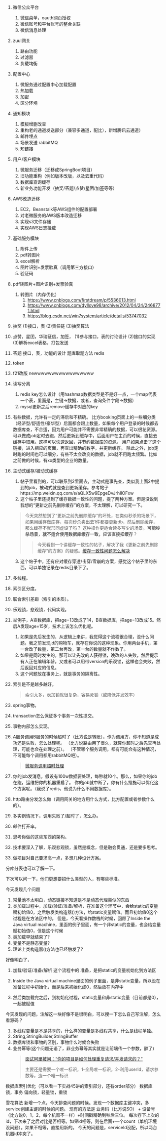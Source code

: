 1. 微信公众平台
    1. 微信菜单，oauth网页授权
    2. 微信账号和平台账号的整合关联
    3. 微信消息处理

2. zuul网关
    1. 路由功能
    2. 过滤器
    3. 负载均衡

3. 配置中心
    1. 微服务通过配置中心加载配置
    2. 热加载
    3. 加密
    4. 区分环境

4. 通知模块
    1. 模板增删改查
    2. 重构老的通道发送部分（兼容多通道，配比），新增腾讯云通道）
    3. 邮件埋点
    4. 场景发送 rabbitMQ
    5. 短链接

5. 用户/客户模块
    1. 微服务迁移（迁移成SpringBoot项目）
    2. 旧功能重构（例如版本改版，以及去重代码）
    3. 数据库查询缓存
    4. 新业务功能开发（抽奖/答题/点赞/星团/加签等等）

6. AWS改造迁移
    1. EC2，Beanstalk等AWS组件的配置部署
    2. 对老微服务的AWS版本改造迁移
    3. 实现s3文件存储
    4. 实现AWS日志挂载

7. 基础服务模块
    1. 附件上传
    2. pdf转图片
    3. excel解析
    4. 图片识别+发票验真（调用第三方接口）
    5. 验证码

13. pdf转图片+图片识别+发票验真
    1. 转图片（内存优化）
        1. https://www.cnblogs.com/firstdream/p/5536013.html
        2. https://www.cnblogs.com/dyllove98/archive/2012/04/24/2468771.html
        3. https://blog.csdn.net/win7system/article/details/53747032

1. 抽奖
(1)接口，表
(2)责任链
(3)抽奖算法

2. 点赞，星团，华瑞征信，加签，
(1)参与接口，表的讨论设计
(2)接口的实现
(3)解析excel表格，打包发送

3. 答题
接口，表，功能的设计
题库取题方法
redis

4. token

5. f21改版 newwwwwwwwwwwwwwwww
1. 读写分离
    1. redis key怎么设计（用hashmap数据类型是不是好一点，一个map代表一个表，里面是，主键->数据，或者，查询条件字段->数据）
    2. mysql更新之后remove缓存中对应的key
2. 有些数据，允许有一定的滞后和不精确。
比方booking页面上的一些细分类（经济型/舒适性/豪华型）后面都会跟上数量，如果每个用户登录的时候都去数据库查，不合适，因为用户可能并不需要非常精确的数据，可以很花资源。
可以做成job定时去跑，然后更新到缓存中，后面用户在主页的时候，直接去缓存中取用。这样可以快速返回，并节约数据库的资源。
用户如果点击了这个链接，进入相应的页面，再查出精确的数字，并更新缓存。
除此之外，job定时跑的时间也可以细分，有些不太会改变的数据，job就不用跑太频繁。比如之前做的时候，有xx类型的企业的数量。
3. 主动式缓存/被动式缓存
    1. 帖子里看到的，可以联系到2里面去，主动式是事先查，类似我上面2中提到的job，被动式就是查到更新缓存。参考帖子https://mp.weixin.qq.com/s/aQLX5w9EpgeDvJrhIlOFxw
    2. 这个帖子里还提到了缓存数据一致性的问题，提了两种方案。但是没说到我想的“更新之前先删除缓存”的方案，不太理解，可以研究一下。
    >今天突然想到了“更新之前先删除缓存”的坏处，在类似秒杀的场景下，如果用缓存做库存，每次秒杀卖出去1件都要更新db，然后删除缓存，那么缓存不就形同虚设了吗？
    >这种操作更适合读多写少的场景。**可能秒杀场景，就不适合使用数据库缓存一致，应该直接扣缓存**？
    >>今天看到一个讲缓存一致性的帖子，解决了我《更新之前先删除缓存”的方案》的疑惑。[缓存一致性问题怎么解决](https://mp.weixin.qq.com/s/aJ33A5O2PUcUOA34kL-Nzw)
    3. 这个帖子中，还有应对缓存穿透/击穿/雪崩的方案，感觉这个帖子里的东西，可以单独记录在redis目录下了。










1. 多线程。
2. 索引区分度。
3. 联合索引差距（索引的本质）。
4. 乐观锁，悲观锁，代码实现。
5. 举例子，A查数据库，把age=13改成了14，B查数据库，把age=13改成15。然后A发现age=15岁，技术上该怎么优化呢。
   1. 如果是先后发生的，从逻辑上来讲，我觉得这个流程很合理，没什么问题。我之前发现jd的购物车，就存在你说的这种现象。你用两台手机，第一台改了数量，第二台再改，第一台的数量就不作数了。
   1. 如果是同时发生的，那可以让先改的人获得锁，晚改的人失败，然后提示有人正在编辑年龄。又或者可以用带version的乐观锁，这样也会失败，然后返回对应的信息。
   1. 这个问题放在事务上，就是事务的隔离性。
6. 索引是不是越多越好。
    >索引太多，表加锁就很复杂，容易死锁（或降低并发效率）
7. spring事物。
8. transaction怎么保证多个事务一次性提交。
9. 事物内部怎么实现。
10. A服务调用B服务的时候超时了（比方说是转账），作为调用方，你不知道是成功还是失败，怎么处理呢。
（比方说路由用了很久，就算你超时之后先查再处理，可能也会在处理之前）。
（不管哪个服务调用，都有可能会有这种情况，不可能每个调用都用rabbitMQ吧）。
    >[微服务调用超时处理](https://www.jianshu.com/p/d68d572b0613)
11. 你的job发消息，假设有100w数据要处理，每秒就10个。那么，如果你的job在跑，运维把你的机器重启了。
你的job就中断了，你有什么措施可以优化这个方案呢。（我说了redis，他说为什么不用数据库）。
12. http路由分发怎么做（调用网关的地方用什么方式，比方配置或者参数什么的）。
13. 多实例情况下，调用失败了/超时了，怎么办。
14. 邮件打开率。

1. 思考你做的这些东西的架构。
2. 技术要深入了解，乐观悲观锁，虽然是概念，但是融会贯通，还是要多思考。
3. 做项目对自己要求高一点，多想几种设计方案。

分库分表也可以了解一下。

下次可以问一下，他们更想要招什么类型的人，有哪些标准。







今天发现几个问题
1. 常量池不太明白，动态链接不知道是不是动态代理类似的东西
2. 类加载过程中，加载/验证/准备/解析，在准备这个环节中，会给static的变量赋初始值0，之后触发类构造器<clinit>()方法，给static变量赋值。而且初始值0这个过程是在方法区中的。
但是，今天看操作数栈的时候，回顾了Inside the Java virtual machine，里面的例子里面，有一个非static的变量，也会给变量赋初始值0，但是这个时候
1. 类加载早就结束了?
2. 变量不是静态变量?
3. 理论上类构造器<clinit>()方法也已经触发了?

好像明白了，
1. 加载/验证/准备/解析 这个流程中的 准备，是把static的变量初始化到方法区
1. Inside the Java virtual machine里面的例子里面，是非static变量，所以没在准备过程中初始化，而是后来初始化成0，然后放在内存中

2. 然后类加载完之后，到初始化过程，static变量和非static变量（目前都是0），一起被赋值




今天发现的问题，注解这一块好像不是很明白，可以搜一下怎么自己写注解，怎么看源码？









1. 多线程变量是不是共享的，什么样的变量是多线程共享，什么是线程单独。
2. String,StringBuilder,StringBuffer
2. 数据库锁和事物的区别，事物什么时候会失败
3. 业务幂等(这个问题无语了，非业务幂等其实就是让前端传一个参数，醉了)
    >[面试阿里被问：“你的项目是如何处理重复请求/并发请求的？”](https://mp.weixin.qq.com/s?__biz=MzAxMjEwMzQ5MA==&mid=2448895276&idx=2&sn=5481eee82913a5023765f3dd5f461cc7&chksm=8fb57701b8c2fe178852e717ba4308d2c79639d887c4f47586b033b7fd0b07a6e624a587bb67&xtrack=1&scene=90&subscene=93&sessionid=1605693431&clicktime=1605693485&enterid=1605693485&ascene=56&devicetype=android-29&version=270014ab&nettype=WIFI&abtest_cookie=AAACAA%3D%3D&lang=zh_CN&exportkey=Aq1ie%2BtDiQGkzSSNZCr%2BB8U%3D&pass_ticket=2It%2BeAOsIM3ngwvmKr4qsgTBkp6N4IRLSySk7JEw2ilEDQMsymAhtaEkZaWHeqxr&wx_header=1)
    >
    >主要还是需要一个唯一标识，1-全局唯一标识，2-利用userId，请求参数等，造一个唯一标识



数据库索引优化（可以看一下实战45讲的索引部分，还有order部分）
数据库锁，事务
偏向锁，轻量锁，重锁




雪花算法
新增一个点，今天排查问题的时候。发现一个数据库主键冲突，多service创建主键的时候的问题。
现有的方法是 业务码（比方说SO） + 设备号（比方说0，1，2，每个机器不一样）+时间戳精确到秒后三位。
每次存下上次的id，下次来了之后对比是否相等。如果id相等，则在后面+一个count（单机环境没问题）。如果不相等，直接用新的。
今天的问题是，serviceId没配，所以两台机器id冲突了。